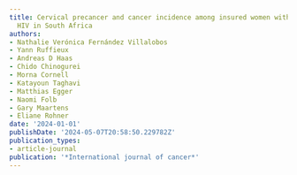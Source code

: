 ```yaml
---
title: Cervical precancer and cancer incidence among insured women with and without
  HIV in South Africa
authors:
- Nathalie Verónica Fernández Villalobos
- Yann Ruffieux
- Andreas D Haas
- Chido Chinogurei
- Morna Cornell
- Katayoun Taghavi
- Matthias Egger
- Naomi Folb
- Gary Maartens
- Eliane Rohner
date: '2024-01-01'
publishDate: '2024-05-07T20:58:50.229782Z'
publication_types:
- article-journal
publication: '*International journal of cancer*'
---
```

